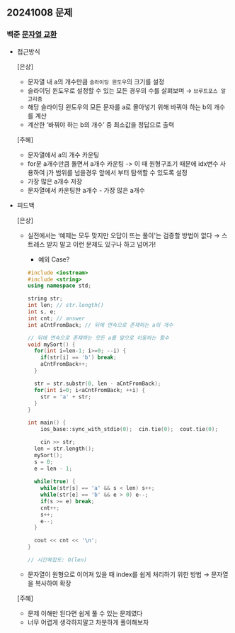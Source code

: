 ## 20241008 문제

### 백준 [문자열 교환](https://www.acmicpc.net/problem/1522)

- 접근방식

  [은상]
  - 문자열 내 a의 개수만큼 `슬라이딩 윈도우`의 크기를 설정
  - 슬라이딩 윈도우로 설정할 수 있는 모든 경우의 수를 살펴보며 → `브루트포스 알고리즘`
  - 해당 슬라이딩 윈도우의 모든 문자를 a로 몰아넣기 위해 바꿔야 하는 b의 개수를 계산
  - 계산한 ‘바꿔야 하는 b의 개수’ 중 최소값을 정답으로 출력

  [주혜]
  - 문자열에서 a의 개수 카운팅
  - for문 a개수만큼 돌면서 a개수 카운팅 -> 이 때 원형구조기 때문에 idx변수 사용하여 j가 범위를 넘을경우 앞에서 부터 탐색할 수 있도록 설정
  - 가장 많은 a개수 저장
  - 문자열에서 카운팅한 a개수 - 가장 많은 a개수
    
- 피드백

  [은상]
  - 실전에서는 ‘예제는 모두 맞지만 오답이 뜨는 풀이'는 검증할 방법이 없다 → 스트레스 받지 말고 이런 문제도 있구나 하고 넘어가!
    - 예외 Case?
    
    ```cpp
    #include <iostream>
    #include <string>
    using namespace std;
    
    string str;
    int len; // str.length()
    int s, e;
    int cnt; // answer
    int aCntFromBack; // 뒤에 연속으로 존재하는 a의 개수
    
    // 뒤에 연속으로 존재하는 모든 a를 앞으로 이동하는 함수
    void mySort() {
      for(int i=len-1; i>=0; --i) {
        if(str[i] == 'b') break;
        aCntFromBack++;
      }
    
      str = str.substr(0, len - aCntFromBack);
      for(int i=0; i<aCntFromBack; ++i) {
        str = 'a' + str;
      }
    }
    
    int main() {
    	ios_base::sync_with_stdio(0);  cin.tie(0);  cout.tie(0);
    
    	cin >> str;
      len = str.length();
      mySort();
      s = 0;
      e = len - 1;
      
      while(true) {
        while(str[s] == 'a' && s < len) s++;
        while(str[e] == 'b' && e > 0) e--;
        if(s >= e) break;
        cnt++;
        s++;
        e--;
      }
    
      cout << cnt << '\n';
    }
    
    // 시간복잡도: O(len)
    ```
  - 문자열이 원형으로 이어져 있을 때 index를 쉽게 처리하기 위한 방법 → 문자열을 복사하여 확장
  
 
  [주혜]
  - 문제 이해만 된다면 쉽게 풀 수 있는 문제였다
  - 너무 어렵게 생각하지말고 차분하게 풀이해보자
